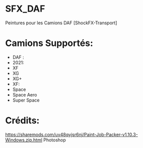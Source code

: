 # SFX_DAF
Peintures pour les Camions DAF [ShockFX-Transport]

# Camions Supportés:
- DAF : 
 - 2021:
  - XF
  - XG
  - XG+
 - XF:
  - Space
  - Space Aero
  - Super Space

# Crédits:
https://sharemods.com/uv48qyjsr6nj/Paint-Job-Packer-v1.10.3-Windows.zip.html
Photoshop
